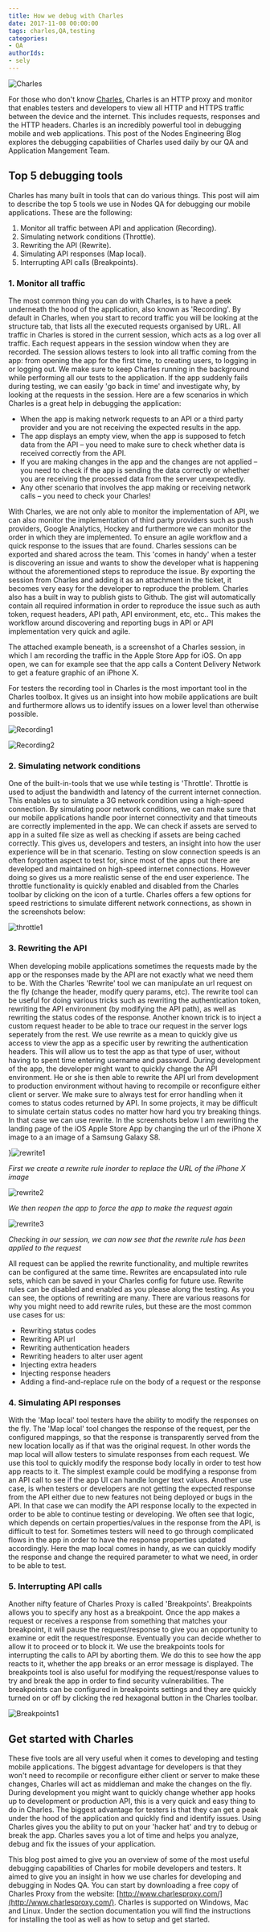 ```yaml
---
title: How we debug with Charles
date: 2017-11-08 00:00:00
tags: charles,QA,testing
categories:
- QA
authorIds:
- sely
---
```


![Charles](https://cdn-laravel.vapor.cloud/image/nstack/translate_values/charles_IPjFgz7Fvv.png)

For those who don't know [Charles](https://www.charlesproxy.com), Charles is an HTTP proxy and monitor that enables testers and developers to view all HTTP and HTTPS traffic between the device and the internet. This includes requests, responses and the HTTP headers. Charles is an incredibly powerful tool in debugging mobile and web applications. This post of the Nodes Engineering Blog explores the debugging capabilities of Charles used daily by our QA and Application Mangement Team.


## Top 5 debugging tools

Charles has many built in tools that can do various things. This post will aim to describe the top 5 tools we use in Nodes QA for debugging our mobile applications. These are the following:

1. Monitor all traffic between API and application (Recording).
2. Simulating network conditions (Throttle).
3. Rewriting the API (Rewrite).
4. Simulating API responses (Map local).
5. Interrupting API calls (Breakpoints).

### 1. Monitor all traffic

The most common thing you can do with Charles, is to have a peek underneath the hood of the application, also known as 'Recording'. By default in Charles, when you start to record traffic you will be looking at the structure tab, that lists all the executed requests organised by URL. All traffic in Charles is stored in the current session, which acts as a log over all traffic. Each request appears in the session window when they are recorded. The session allows testers to look into all traffic coming from the app: from opening the app for the first time, to creating users, to logging in or logging out. We make sure to keep Charles running in the background while performing all our tests to the application. If the app suddenly fails during testing, we can easily 'go back in time' and investigate why, by looking at the requests in the session. Here are a few scenarios in which Charles is a great help in debugging the application:

* When the app is making network requests to an API or a third party provider and you are not receiving the expected results in the app.
* The app displays an empty view, when the app is supposed to fetch data from the API – you need to make sure to check whether data is received correctly from the API.
* If you are making changes in the app and the changes are not applied – you need to check if the app is sending the data correctly or whether you are receiving the processed data from the server unexpectedly.
* Any other scenario that involves the app making or receiving network calls – you need to check your Charles!

With Charles, we are not only able to monitor the implementation of API, we can also monitor the implementation of third party providers such as push providers, Google Analytics, Hockey and furthermore we can monitor the order in which they are implemented. To ensure an agile workflow and a quick response to the issues that are found. Charles sessions can be exported and shared across the team. This 'comes in handy' when a tester is discovering an issue and wants to show the developer what is happening without the aforementioned steps to reproduce the issue. By exporting the session from Charles and adding it as an attachment in the ticket, it becomes very easy for the developer to reproduce the problem. Charles also has a built in way to publish gists to Github. The gist will automatically contain all required information in order to reproduce the issue such as auth token, request headers, API path, API environment, etc, etc.. This makes the workflow around discovering and reporting bugs in API or API implementation very quick and agile.

The attached example beneath, is a screenshot of a Charles session, in which I am recording the traffic in the Apple Store App for iOS. On app open, we can for example see that the app calls a Content Delivery Network to get a feature graphic of an iPhone X.

For testers the recording tool in Charles is the most important tool in the Charles toolbox. It gives us an insight into how mobile applications are built and furthermore allows us to identify issues on a lower level than otherwise possible.

![Recording1](https://cdn-laravel.vapor.cloud/image/nstack/translate_values/tool_recording1_vdLLomVrtU.png)

![Recording2](https://cdn-laravel.vapor.cloud/image/nstack/translate_values/tool_recording2_8oTLVyS2PB.jpeg)


### 2. Simulating network conditions

One of the built-in-tools that we use while testing is 'Throttle'. Throttle is used to adjust the bandwidth and latency of the current internet connection. This enables us to simulate a 3G network condition using a high-speed connection. By simulating poor network conditions, we can make sure that our mobile applications handle poor internet connectivity and that timeouts are correctly implemented in the app. We can check if assets are served to app in a suited file size as well as checking if assets are being cached correctly. This gives us, developers and testers, an insight into how the user experience will be in that scenario. Testing on slow connection speeds is an often forgotten aspect to test for, since most of the apps out there are developed and maintained on high-speed internet connections. However doing so gives us a more realistic sense of the end user experience. The throttle functionality is quickly enabled and disabled from the Charles toolbar by clicking on the icon of a turtle. Charles offers a few options for speed restrictions to simulate different network connections, as shown in the screenshots below:



![throttle1](https://cdn-laravel.vapor.cloud/image/nstack/translate_values/tool_throttle1_ZQ2qihmQCZ.png)


### 3. Rewriting the API

When developing mobile applications sometimes the requests made by the app or the responses made by the API are not exactly what we need them to be. With the Charles 'Rewrite' tool we can manipulate an url request on the fly (change the header, modify query params, etc). The rewrite tool can be useful for doing various tricks such as rewriting the authentication token, rewriting the API environment (by modifying the API path), as well as rewriting the status codes of the response. Another known trick is to inject a custom request header to be able to trace our request in the server logs seperately from the rest. We use rewrite as a mean to quickly give us access to view the app as a specific user by rewriting the authentication headers. This will allow us to test the app as that type of user, without having to spent time entering username and password. During development of the app, the developer might want to quickly change the API environment. He or she is then able to rewrite the API url from development to production environment without having to recompile or reconfigure either client or server. We make sure to always test for error handling when it comes to status codes returned by API. In some projects, it may be difficult to simulate certain status codes no matter how hard you try breaking things. In that case we can use rewrite. In the screenshots below I am rewriting the landing page of the iOS Apple Store App by changing the url of the iPhone X image to a an image of a Samsung Galaxy S8.



}![rewrite1](https://cdn-laravel.vapor.cloud/image/nstack/translate_values/tool_rewrite1_3CeaIAAvHJ.png)

_First we create a rewrite rule inorder to replace the URL of the iPhone X image_


![rewrite2](https://cdn-laravel.vapor.cloud/image/nstack/translate_values/tool_rewrite2_hljikhsImW.jpeg)

_We then reopen the app to force the app to make the request again_


![rewrite3](https://cdn-laravel.vapor.cloud/image/nstack/translate_values/tool_rewrite3_UynlzcU5tw.png)

_Checking in our session, we can now see that the rewrite rule has been applied to the request_


All request can be applied the rewrite functionality, and multiple rewrites can be configured at the same time. Rewrites are encapsulated into rule sets, which can be saved in your Charles config for future use. Rewrite rules can be disabled and enabled as you please along the testing. As you can see, the options of rewriting are many. There are various reasons for why you might need to add rewrite rules, but these are the most common use cases for us:

* Rewriting status codes
* Rewriting API url
* Rewriting authentication headers
* Rewriting headers to alter user agent
* Injecting extra headers
* Injecting response headers
* Adding a find-and-replace rule on the body of a request or the response


### 4. Simulating API responses

With the 'Map local' tool testers have the ability to modify the responses on the fly. The 'Map local' tool changes the response of the request, per the configured mappings, so that the response is transparently served from the new location locally as if that was the original request. In other words the map local will allow testers to simulate responses from each request. We use this tool to quickly modify the response body locally in order to test how app reacts to it. The simplest example could be modifying a response from an API call to see if the app UI can handle longer text values. Another use case, is when testers or developers are not getting the expected response from the API either due to new features not being deployed or bugs in the API. In that case we can modify the API response locally to the expected in order to be able to continue testing or developing. We often see that logic, which depends on certain properties/values in the response from the API, is difficult to test for. Sometimes testers will need to go through complicated flows in the app in order to have the response properties updated accordingly. Here the map local comes in handy, as we can quickly modify the response and change the required parameter to what we need, in order to be able to test.


### 5. Interrupting API calls

Another nifty feature of Charles Proxy is called 'Breakpoints'. Breakpoints allows you to specify any host as a breakpoint. Once the app makes a request or receives a response from something that matches your breakpoint, it will pause the request/response to give you an opportunity to examine or edit the request/response. Eventually you can decide whether to allow it to proceed or to block it. We use the breakpoints tools for interrupting the calls to API by aborting them. We do this to see how the app reacts to it, whether the app breaks or an error message is displayed. The breakpoints tool is also useful for modifying the request/response values to try and break the app in order to find security vulnerabilities. The breakpoints can be configured in breakpoints settings and they are quickly turned on or off by clicking the red hexagonal button in the Charles toolbar.

![Breakpoints1](https://cdn-laravel.vapor.cloud/image/nstack/translate_values/tool_breakpoints_1_qMtFVRMWsi.png)


## Get started with Charles

These five tools are all very useful when it comes to developing and testing mobile applications. The biggest advantage for developers is that they won't need to recompile or reconfigure either client or server to make these changes, Charles will act as middleman and make the changes on the fly. During development you might want to quickly change whether app hooks up to development or production API, this is a very quick and easy thing to do in Charles. The biggest advantage for testers is that they can get a peak under the hood of the application and quickly find and identify issues. Using Charles gives you the ability to put on your 'hacker hat' and try to debug or break the app. Charles saves you a lot of time and helps you analyze, debug and fix the issues of your application.

This blog post aimed to give you an overview of some of the most useful debugging capabilities of Charles for mobile developers and testers. It aimed to give you an insight in how we use charles for developing and debugging in Nodes QA. You can start by downloading a free copy of Charles Proxy from the website: [http://www.charlesproxy.com/](http://www.charlesproxy.com/). Charles is supported on Windows, Mac and Linux. Under the section documentation you will find the instructions for installing the tool as well as how to setup and get started.
